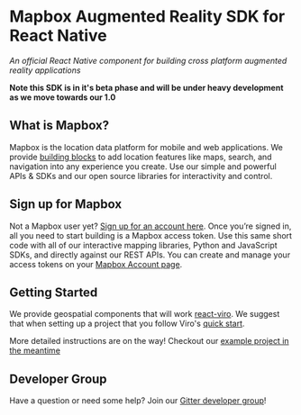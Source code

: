 # Mapbox Augmented Reality SDK for React Native

_An official React Native component for building cross platform augmented reality applications_

**Note this SDK is in it's beta phase and will be under heavy development as we move towards our 1.0**

## What is Mapbox?

Mapbox is the location data platform for mobile and web applications. We provide [building blocks](https://www.mapbox.com/products/) to add location features like maps, search, and navigation into any experience you create. Use our simple and powerful APIs & SDKs and our open source libraries for interactivity and control.

## Sign up for Mapbox

Not a Mapbox user yet? [Sign up for an account here](https://www.mapbox.com/signup/). Once you’re signed in, all you need to start building is a Mapbox access token. Use this same short code with all of our interactive mapping libraries, Python and JavaScript SDKs, and directly against our REST APIs. You can create and manage your access tokens on your [Mapbox Account page](https://www.mapbox.com/account/).


## Getting Started

We provide geospatial components that will work [react-viro](https://viromedia.com/viroreact/). We suggest that when
setting up a project that you follow Viro's [quick start](https://docs.viromedia.com/docs/viro-platform-overview).

More detailed instructions are on the way! Checkout our [example project in the meantime](/RNMapboxARDemo/README.md)

## Developer Group

Have a question or need some help? Join our [Gitter developer group](https://gitter.im/react-native-mapbox-gl/Lobby)!
